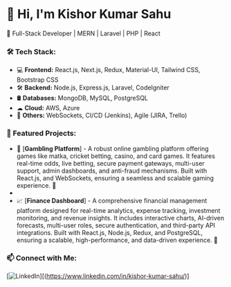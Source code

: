 # 👋 Hi, I'm Kishor Kumar Sahu  
🚀 Full-Stack Developer | MERN | Laravel | PHP | React  

### 🛠 Tech Stack:
- 💻 **Frontend:** React.js, Next.js, Redux, Material-UI, Tailwind CSS, Bootstrap CSS
- 🛠 **Backend:** Node.js, Express.js, Laravel, CodeIgniter  
- 🛢 **Databases:** MongoDB, MySQL, PostgreSQL  
- ☁ **Cloud:** AWS, Azure  
- 🔗 **Others:** WebSockets, CI/CD (Jenkins), Agile (JIRA, Trello)  

### 📌 Featured Projects: 
- 🎲 [**Gambling Platform**] - A robust online gambling platform offering games like matka, cricket betting, casino, and card games. It features real-time odds, live betting, secure payment gateways, multi-user support, admin dashboards, and anti-fraud mechanisms. Built with React.js, and WebSockets, ensuring a seamless and scalable gaming experience. 🚀
- 
- 📈 [**Finance Dashboard**] - A comprehensive financial management platform designed for real-time analytics, expense tracking, investment monitoring, and revenue insights. It includes interactive charts, AI-driven forecasts, multi-user roles, secure authentication, and third-party API integrations. Built with React.js, Node.js, Redux, and PostgreSQL, ensuring a scalable, high-performance, and data-driven experience. 🚀

### 📫 Connect with Me:
[![LinkedIn](https://img.shields.io/badge/-LinkedIn-blue?style=flat&logo=linkedin)][(https://www.linkedin.com/in/kishor-kumar-sahu/)]
